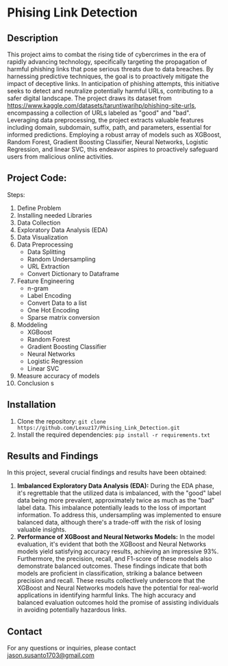 # Phising Link Detection

## **Description**
This project aims to combat the rising tide of cybercrimes in the era of rapidly advancing technology, specifically targeting the propagation of harmful phishing links that pose serious threats due to data breaches. By harnessing predictive techniques, the goal is to proactively mitigate the impact of deceptive links. In anticipation of phishing attempts, this initiative seeks to detect and neutralize potentially harmful URLs, contributing to a safer digital landscape. 
The project draws its dataset from https://www.kaggle.com/datasets/taruntiwarihp/phishing-site-urls, encompassing a collection of URLs labeled as "good" and "bad". Leveraging data preprocessing, the project extracts valuable features including domain, subdomain, suffix, path, and parameters, essential for informed predictions. Employing a robust array of models such as XGBoost, Random Forest, Gradient Boosting Classifier, Neural Networks, Logistic Regression, and linear SVC, this endeavor aspires to proactively safeguard users from malicious online activities.

## **Project Code:**
Steps:
1. Define Problem
2. Installing needed Libraries
3. Data Collection
4. Exploratory Data Analysis (EDA)
5. Data Visualization
6. Data Preprocessing
   - Data Splitting
   - Random Undersampling
   - URL Extraction
   - Convert Dictionary to Dataframe
7. Feature Engineering
    - n-gram
    - Label Encoding
    - Convert Data to a list
    - One Hot Encoding
    - Sparse matrix conversion
8. Moddeling
    - XGBoost
    - Random Forest
    - Gradient Boosting Classifier
    - Neural Networks
    - Logistic Regression
    - Linear SVC
9. Measure accuracy of models
10. Conclusion
s
## **Installation**
1. Clone the repository: `git clone https://github.com/Lexuz17/Phising_Link_Detection.git`
2. Install the required dependencies: `pip install -r requirements.txt`

## **Results and Findings**

In this project, several crucial findings and results have been obtained:
1. **Imbalanced Exploratory Data Analysis (EDA):** During the EDA phase, it's regrettable that the utilized data is imbalanced, with the "good" label data being more prevalent, approximately twice as much as the "bad" label data. This imbalance potentially leads to the loss of important information. To address this, undersampling was implemented to ensure balanced data, although there's a trade-off with the risk of losing valuable insights.
2. **Performance of XGBoost and Neural Networks Models:** In the model evaluation, it's evident that both the XGBoost and Neural Networks models yield satisfying accuracy results, achieving an impressive 93%. Furthermore, the precision, recall, and F1-score of these models also demonstrate balanced outcomes. These findings indicate that both models are proficient in classification, striking a balance between precision and recall.
These results collectively underscore that the XGBoost and Neural Networks models have the potential for real-world applications in identifying harmful links. The high accuracy and balanced evaluation outcomes hold the promise of assisting individuals in avoiding potentially hazardous links.

## Contact
For any questions or inquiries, please contact jason.susanto1703@gmail.com
